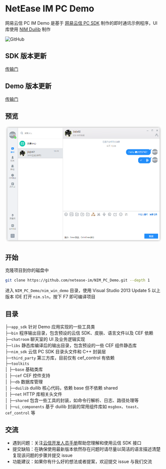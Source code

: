 # NetEase IM PC Demo

网易云信 PC IM Demo 是基于 [网易云信 PC SDK](https://yunxin.163.com/im-sdk-demo) 制作的即时通讯示例程序，UI 库使用 [NIM Duilib](https://github.com/netease-im/NIM_Duilib_Framework) 制作

![GitHub](https://img.shields.io/badge/license-MIT-green.svg)

## SDK 版本更新
[传输门](https://dev.yunxin.163.com/docs/product/IM%E5%8D%B3%E6%97%B6%E9%80%9A%E8%AE%AF/%E6%9B%B4%E6%96%B0%E6%97%A5%E5%BF%97/Windows%E7%AB%AF%E6%9B%B4%E6%96%B0%E6%97%A5%E5%BF%97)

## Demo 版本更新
[传输门](https://dev.yunxin.163.com/docs/product/IM%E5%8D%B3%E6%97%B6%E9%80%9A%E8%AE%AF/Demo%E6%9B%B4%E6%96%B0%E6%97%A5%E5%BF%97/Windows-Demo%E6%9B%B4%E6%96%B0%E6%97%A5%E5%BF%97)

## 预览

![preview](PREVIEW.png)

## 开始

克隆项目到你的磁盘中

```bash
git clone https://github.com/netease-im/NIM_PC_Demo.git --depth 1
```
进入 `NIM_PC_Demo/nim_win_demo` 目录，使用 Visual Studio 2013 Update 5 以上版本 IDE 打开 `nim.sln`，按下 F7 即可编译项目

## 目录

├─`app_sdk` 针对 Demo 应用实现的一些工具类  
├─`bin` 程序输出目录，包含预设的云信 SDK、皮肤、语言文件以及 CEF 依赖  
├─`chatroom` 聊天室的 UI 及业务逻辑实现  
├─`libs` 静态库编译后的输出目录，包含预设的一些 CEF 组件静态库  
├─`nim_sdk` 云信 PC SDK 目录头文件和 C++ 封装层  
├─`third_party` 第三方库，目前仅有 cef_control 有依赖  
├─`toolkits`       
│  ├─`base` 基础类库  
│  ├─`cef` CEF 控件支持  
│  ├─`db` 数据库管理  
│  ├─`duilib` duilib 核心代码，依赖 base 但不依赖 shared  
│  ├─`net` HTTP 库相关头文件  
│  ├─`shared` 包含一些工具的封装，如命令行解析、日志、路径处理等  
│  ├─`ui_components` 基于 duilib 封装的常用组件库如 `msgbox`、`toast`、`cef_control` 等  

## 交流

 - 遇到问题：关注[云信开发人员手册](https://dev.yunxin.163.com/)帮助您理解和使用云信 SDK 接口
 - 提交缺陷：在确保使用最新版本依然存在问题时请尽量以简洁的语言描述清楚复现该问题的步骤并提交 issue
 - 功能建议：如果你有什么好的想法或者提案，欢迎提交 issue 与我们交流